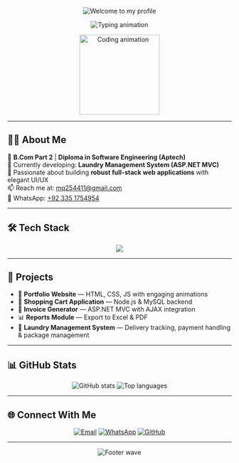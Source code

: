 <!-- Animated Header Banner -->
<p align="center">
  <img src="https://capsule-render.vercel.app/api?type=waving&color=F78DA7&height=200&section=header&text=✨%20Welcome%20to%20my%20profile%20✨&fontSize=42&fontColor=ffffff&animation=twinkling" alt="Welcome to my profile" />
</p>

<!-- Typing Animation -->
<p align="center">
  <img src="https://readme-typing-svg.herokuapp.com?font=Fira+Code&weight=600&size=26&pause=500&color=F78DA7&center=true&vCenter=true&width=600&lines=💻+Web+Developer;💡+Tech+Enthusiast;🎨+Creative+UI+Designer;🧠+Full+Stack+Learner;🌸+Based+in+Karachi" alt="Typing animation" />
</p>

<!-- Subtle Professional GIF -->
<p align="center">
  <img src="https://media.giphy.com/media/3o6ZtpxSZbQRRnwCKQ/giphy.gif" width="180" alt="Coding animation" />
</p>

---

## 👩‍💻 About Me

🌼 **B.Com Part 2** | **Diploma in Software Engineering (Aptech)**  
🧺 Currently developing: **Laundry Management System (ASP.NET MVC)**  
💖 Passionate about building **robust full-stack web applications** with elegant UI/UX  
📫 Reach me at: [mq254411@gmail.com](mailto:mq254411@gmail.com)  
📱 WhatsApp: [+92 335 1754954](https://wa.me/923351754954)

---

## 🛠️ Tech Stack

<p align="center">
  <img src="https://skillicons.dev/icons?i=html,css,bootstrap,js,angular,php,mysql,mssql" />
</p>

---

## 🚀 Projects

- 💼 **Portfolio Website** — HTML, CSS, JS with engaging animations  
- 🛒 **Shopping Cart Application** — Node.js & MySQL backend  
- 🧾 **Invoice Generator** — ASP.NET MVC with AJAX integration  
- 📊 **Reports Module** — Export to Excel & PDF  
- 🧺 **Laundry Management System** — Delivery tracking, payment handling & package management  

---

## 📊 GitHub Stats

<p align="center">
  <img src="https://github-readme-stats.vercel.app/api?username=maheen821&show_icons=true&theme=radical&hide_border=true" alt="GitHub stats" />
  <img src="https://github-readme-stats.vercel.app/api/top-langs/?username=maheen821&layout=compact&theme=radical&hide_border=true" alt="Top languages" />
</p>

---

## 🌐 Connect With Me

<p align="center">
  <a href="mailto:mq254411@gmail.com" title="Email"><img src="https://img.shields.io/badge/-Email-D14836?style=for-the-badge&logo=gmail&logoColor=white" alt="Email" /></a>
  <a href="https://wa.me/923351754954" title="WhatsApp"><img src="https://img.shields.io/badge/-WhatsApp-25D366?style=for-the-badge&logo=whatsapp&logoColor=white" alt="WhatsApp" /></a>
  <a href="https://github.com/maheen821" title="GitHub"><img src="https://img.shields.io/badge/-GitHub-333?style=for-the-badge&logo=github&logoColor=white" alt="GitHub" /></a>
</p>

---

<!-- Footer Wave -->
<p align="center">
  <img src="https://capsule-render.vercel.app/api?type=waving&color=F78DA7&height=120&section=footer" alt="Footer wave" />
</p>
